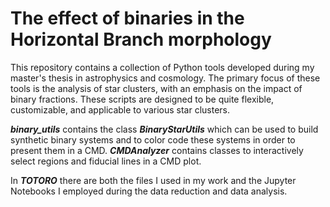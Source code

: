 # The effect of binaries in the Horizontal Branch morphology
This repository contains a collection of Python tools developed during my master's thesis in astrophysics and cosmology. The primary focus of these tools is the analysis of star clusters, with an emphasis on the impact of binary fractions. These scripts are designed to be quite flexible, customizable, and applicable to various star clusters.

_**binary_utils**_ contains the class _**BinaryStarUtils**_ which can be used to build synthetic binary systems and to color code these systems in order to present them in a CMD. 
_**CMDAnalyzer**_ contains classes to interactively select regions and fiducial lines in a CMD plot.

In _**TOTORO**_ there are both the files I used in my work and the Jupyter Notebooks I employed during the data reduction and data analysis. 
